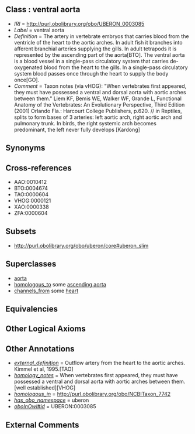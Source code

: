 
## Class : ventral aorta

 * *IRI* = http://purl.obolibrary.org/obo/UBERON_0003085
 * *Label* = ventral aorta
 * *Definition* = The artery in vertebrate embryos that carries blood from the ventricle of the heart to the aortic arches. In adult fish it branches into afferent branchial arteries supplying the gills. In adult tetrapods it is represented by the ascending part of the aorta[BTO]. The ventral aorta is a blood vessel in a single-pass circulatory system that carries de-oxygenated blood from the heart to the gills. In a single-pass circulatory system blood passes once through the heart to supply the body once[GO].
 * *Comment* = Taxon notes (via vHOG): "When vertebrates first appeared, they must have possessed a ventral and dorsal aorta with aortic arches between them." Liem KF, Bemis WE, Walker WF, Grande L, Functional Anatomy of the Vertebrates: An Evolutionary Perspective, Third Edition (2001) Orlando Fla.: Harcourt College Publishers, p.620. // in Reptiles, splits to form bases of 3 arteries: left aortic arch, right aortic arch and pulmonary trunk. In birds, the right systemic arch becomes predominant, the left never fully develops [Kardong]

## Synonyms


## Cross-references

 * AAO:0010412
 * BTO:0004674
 * TAO:0000604
 * VHOG:0000121
 * XAO:0000338
 * ZFA:0000604

## Subsets

 * http://purl.obolibrary.org/obo/uberon/core#uberon_slim

## Superclasses

 * [aorta](../../UBERON/47/UBERON_0000947.md)
 * [homologous_to](../../RO/58/RO_0002158.md) some [ascending aorta](../../UBERON/96/UBERON_0001496.md)
 * [channels_from](../../core#channels/om/core#channels_from.md) some [heart](../../UBERON/48/UBERON_0000948.md)

## Equivalencies


## Other Logical Axioms


## Other Annotations

 * *[external_definition](../../UBPROP/01/UBPROP_0000001.md)* = Outflow artery from the heart to the aortic arches. Kimmel et al, 1995.[TAO]
 * *[homology_notes](../../UBPROP/03/UBPROP_0000003.md)* = When vertebrates first appeared, they must have possessed a ventral and dorsal aorta with aortic arches between them.[well established][VHOG]
 * *[homologous_in](../../core#homologous/in/core#homologous_in.md)* = http://purl.obolibrary.org/obo/NCBITaxon_7742
 * *[has_obo_namespace](../../ce/oboInOwl#hasOBONamespace.md)* = uberon
 * *[oboInOwl#id](../../id/oboInOwl#id.md)* = UBERON:0003085

## External Comments

